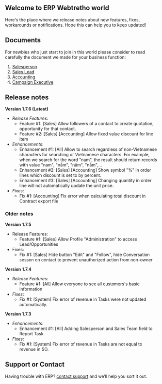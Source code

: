 ## Welcome to ERP Webtretho world

Here's the place where we release notes about new features, fixes, workarounds or notifications. 
Hope this can help you to keep updated!

## Documents

For newbies who just start to join in this world please consider to read carefully the document we made for your business function:

1. [Salesperson](https://github.com/erpwtt/ERP-Webtretho/blob/master/WTT%20ERP%20User%20Guide%20-%20For%20Salesperson.docx?raw=true) 
2. [Sales Lead](https://github.com/erpwtt/ERP-Webtretho/blob/master/WTT%20ERP%20User%20Guide%20-%20For%20Sales%20Lead.docx?raw=true)
3. [Accounting](https://github.com/erpwtt/ERP-Webtretho/blob/master/WTT%20ERP%20User%20Guide%20-%20For%20Accounting.docx?raw=true)
4. [Campaign Executive](https://github.com/erpwtt/ERP-Webtretho/blob/master/WTT%20ERP%20User%20Guide%20-%20For%20Campaign%20Executive.docx?raw=true) 

## Release notes


**Version 1.7.6 (Latest)**
- _Release Features_:
    + Feature #1: [Sales] Allow followers of a contact to create quotation, opportunity for that contact.
    + Feature #2: [Sales] [Accounting] Allow fixed value discount for line item
- _Enhancements_:
    + Enhancement #1: [All] Allow to search regardless of non-Vietnamese characters for searching or Vietnamese characters.
          For example, when we search for the word "nam", the result should return records with value "nam", "nấm", "năm", "nằm",...
    + Enhancement #2: [Sales] [Accounting] Show symbol "%" in order lines which discount is set to by percent.
    + Enhancement #3: [Sales] [Accounting] Changing quantity in order line will not automatically update the unit price.
- _Fixes_:
    + Fix #1: [Accounting] Fix error when calculating total discount in Contract export file 
 
### Older notes

**Version 1.7.5**
- Release Features:
    + Feature #1: [Sales] Allow Profile "Administration" to access Lead/Opportunities
- Fixes:
    + Fix #1: [Sales] Hide button "Edit" and "Follow", hide Conversation sesson on contact to prevent unauthorized action from non-owner 

**Version 1.7.4**
- _Release Features_:
    + Feature #1: [All] Allow everyone to see all customers's basic information
- _Fixes_:
    + Fix #1: [System] Fix error of revenue in Tasks were not updated automatically.

**Version 1.7.3**
- _Enhancements_:
    + Enhancement #1: [All] Adding Salesperson and Sales Team field to Report Task
- _Fixes_:
    + Fix #1: [System] Fix error of revenue in Tasks are not equal to revenue in SO.
    
 
## Support or Contact

Having trouble with ERP? [contact support](mailto:erpwtt@webtretho.com) and we’ll help you sort it out.
